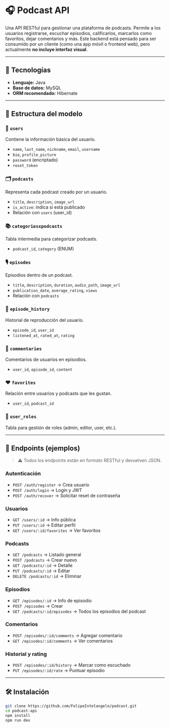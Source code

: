 # 🎧 Podcast API

Una API RESTful para gestionar una plataforma de podcasts. Permite a los usuarios registrarse, escuchar episodios, calificarlos, marcarlos como favoritos, dejar comentarios y más. Este backend está pensado para ser consumido por un cliente (como una app móvil o frontend web), pero actualmente **no incluye interfaz visual**.

---

## 🚀 Tecnologías

- **Lenguaje:** Java
- **Base de datos:** MySQL 
- **ORM recomendado:** Hibernate

---

## 📂 Estructura del modelo

### 👤 `users`
Contiene la información básica del usuario.

- `name`, `last_name`, `nickname`, `email`, `username`
- `bio`, `profile_picture`
- `password` (encriptado)
- `reset_token` 

### 🗂 `podcasts`
Representa cada podcast creado por un usuario.

- `title`, `description`, `image_url`
- `is_active`: indica si está publicado
- Relación con `users` (user_id)

### 📚 `categoriesxpodcasts`
Tabla intermedia para categorizar podcasts.

- `podcast_id`, `category` (ENUM)

### 🎙 `episodes`
Episodios dentro de un podcast.

- `title`, `description`, `duration`, `audio_path`, `image_url`
- `publication_date`, `average_rating`, `views`
- Relación con `podcasts`

### 🧾 `episode_history`
Historial de reproducción del usuario.

- `episode_id`, `user_id`
- `listened_at`, `rated_at`, `rating`

### 💬 `commentaries`
Comentarios de usuarios en episodios.

- `user_id`, `episode_id`, `content`

### ❤️ `favorites`
Relación entre usuarios y podcasts que les gustan.

- `user_id`, `podcast_id`

### 🔐 `user_roles`
Tabla para gestión de roles (admin, editor, user, etc.).

---

## 📡 Endpoints (ejemplos)

> ⚠️ Todos los endpoints están en formato RESTful y devuelven JSON.

### Autenticación
- `POST /auth/register` → Crea usuario
- `POST /auth/login` → Login y JWT
- `POST /auth/recover` → Solicitar reset de contraseña

### Usuarios
- `GET /users/:id` → Info pública
- `PUT /users/:id` → Editar perfil
- `GET /users/:id/favorites` → Ver favoritos

### Podcasts
- `GET /podcasts` → Listado general
- `POST /podcasts` → Crear nuevo
- `GET /podcasts/:id` → Detalle
- `PUT /podcasts/:id` → Editar
- `DELETE /podcasts/:id` → Eliminar

### Episodios
- `GET /episodes/:id` → Info de episodio
- `POST /episodes` → Crear
- `GET /podcasts/:id/episodes` → Todos los episodios del podcast

### Comentarios
- `POST /episodes/:id/comments` → Agregar comentario
- `GET /episodes/:id/comments` → Ver comentarios

### Historial y rating
- `POST /episodes/:id/history` → Marcar como escuchado
- `PUT /episodes/:id/rate` → Puntuar episodio

---

## 🛠 Instalación

```bash
git clone https://github.com/FelipeIntelangelo/podcast.git
cd podcast-api
npm install
npm run dev
